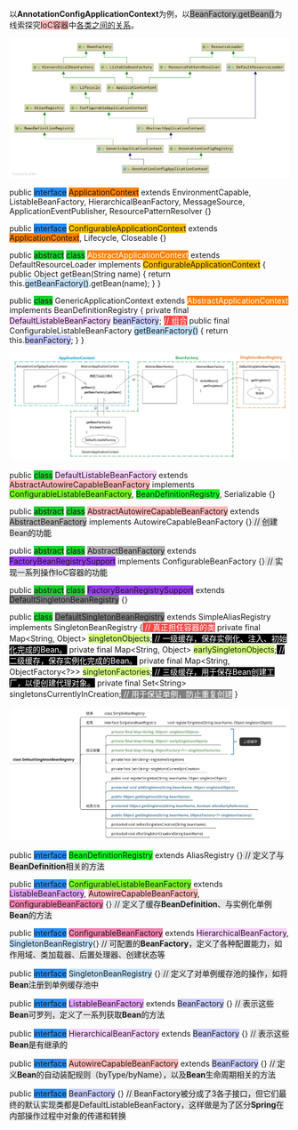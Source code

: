 以**AnnotationConfigApplicationContext**为例，以<span style=background:#b3b3b3>BeanFactory.getBean()</span>为线索探究<span style=background:#ffb8b8>IoC容器</span>中[各类之间的关系](https://zhuanlan.zhihu.com/p/74832770)。

![](../images/5/annotation-config-application-context.png)



public <span style=background:#258df6>interface</span> <span style=background:#ff8000>ApplicationContext</span> extends EnvironmentCapable, ListableBeanFactory, HierarchicalBeanFactory, MessageSource, ApplicationEventPublisher, ResourcePatternResolver {}

public <span style=background:#258df6>interface</span> <span style=background:#fdc200>ConfigurableApplicationContext</span> extends <span style=background:#ff8000>ApplicationContext</span>, Lifecycle, Closeable {}

public <span style=background:#19d02a>abstract</span> <span style=background:#19d02a>class</span> <span style=background:#ff8000;color:white>AbstractApplicationContext</span> extends DefaultResourceLoader implements <span style=background:#fdc200>ConfigurableApplicationContext</span> {
  public Object getBean(String name)  {
    return this.<span style=background:#c2e2ff>getBeanFactory()</span>.getBean(name);
  }
}

public <span style=background:#19d02a>class</span> GenericApplicationContext extends <span style=background:#ff8000;color:white>AbstractApplicationContext</span> implements BeanDefinitionRegistry {
    private final <span style=background:#f8d2ff>DefaultListableBeanFactory</span> <span style=background:#c9ccff>beanFactory</span>; <span style=background:#ff4343;color:white>// 组合</span>
    public final ConfigurableListableBeanFactory <span style=background:#c2e2ff>getBeanFactory()</span> {
        return this.<span style=background:#c9ccff>beanFactory</span>;
    }
}

![](../images/5/component-relationship.png)

public  <span style=background:#19d02a>class</span> <span style=background:#f8d2ff>DefaultListableBeanFactory</span> extends <span style=background:#ffb8b8>AbstractAutowireCapableBeanFactory</span> implements <span style=background:#74fe1f>ConfigurableListableBeanFactory</span>, <span style=background:#14fe1f>BeanDefinitionRegistry</span>, Serializable {}

public <span style=background:#19d02a>abstract</span> <span style=background:#19d02a>class</span> <span style=background:#ffb8b8>AbstractAutowireCapableBeanFactory</span> extends <span style=background:#b3b3b3>AbstractBeanFactory</span> implements AutowireCapableBeanFactory {}<span style=background:#e6e6e6> // 创建Bean的功能</span>

public <span style=background:#19d02a>abstract</span> <span style=background:#19d02a>class</span> <span style=background:#b3b3b3>AbstractBeanFactory</span> extends <span style=background:#993af9>FactoryBeanRegistrySupport</span> implements ConfigurableBeanFactory {}<span style=background:#e6e6e6> // 实现一系列操作IoC容器的功能</span>

public <span style=background:#19d02a>abstract</span> <span style=background:#19d02a>class</span> <span style=background:#993af9>FactoryBeanRegistrySupport</span> extends <span style=background:#808080>DefaultSingletonBeanRegistry</span> {}

public  <span style=background:#19d02a>class</span> <span style=background:#808080>DefaultSingletonBeanRegistry</span> extends SimpleAliasRegistry implements SingletonBeanRegistry {<span style=background:#ff4343;color:white> // 真正担任容器的类</span>
    private final Map\<String, Object\> <span style=background:#d4fe7f>singletonObjects</span>;<span style=background:#000000;color:white> // 一级缓存，保存实例化、注入、初始化完成的Bean。</span>
    private final Map\<String, Object\> <span style=background:#d4fe7f>earlySingletonObjects</span>;<span style=background:#000000;color:white> // 二级缓存，保存实例化完成的Bean。</span>
    private final Map\<String, ObjectFactory\<?\>\> <span style=background:#d4fe7f>singletonFactories</span>;<span style=background:#000000;color:white> // 三级缓存，用于保存Bean创建工厂，以便创建代理对象。</span>
    private final Set\<String\> singletonsCurrentlyInCreation;<span style=background:#808080;color:white> // 用于保证单例，防止重复创建</span>
}

![](../images/5/default-singleton-bean-registry.png)

public <span style=background:#258df6>interface</span> <span style=background:#14fe1f>BeanDefinitionRegistry</span> extends AliasRegistry {}<span style=background:#e6e6e6> // 定义了与**BeanDefinition**相关的方法</span>

public <span style=background:#258df6>interface</span> <span style=background:#74fe1f>ConfigurableListableBeanFactory</span> extends <span style=background:#e8a2ff>ListableBeanFactory</span>, <span style=background:#ffb8b8>AutowireCapableBeanFactory</span>, <span style=background:#f182af>ConfigurableBeanFactory</span> {}<span style=background:#e6e6e6> // 定义了缓存**BeanDefinition**、与实例化单例**Bean**的方法</span>

public <span style=background:#258df6>interface</span> <span style=background:#f182af>ConfigurableBeanFactory</span> extends <span style=background:#f8d2ff>HierarchicalBeanFactory</span>, <span style=background:#c2e2ff>SingletonBeanRegistry</span>{}<span style=background:#e6e6e6> // 可配置的**BeanFactory**，定义了各种配置能力，如作用域、类加载器、后置处理器、创建状态等</span>

public <span style=background:#258df6>interface</span> <span style=background:#c2e2ff>SingletonBeanRegistry</span> {}<span style=background:#e6e6e6> // 定义了对单例缓存池的操作，如将**Bean**注册到单例缓存池中</span>

public <span style=background:#258df6>interface</span> <span style=background:#e8a2ff>ListableBeanFactory</span> extends <span style=background:#c9ccff>BeanFactory</span> {} <span style=background:#e6e6e6>// 表示这些**Bean**可罗列，定义了一系列获取**Bean**的方法</span>

public <span style=background:#258df6>interface</span> <span style=background:#f8d2ff>HierarchicalBeanFactory</span> extends <span style=background:#c9ccff>BeanFactory</span> {} <span style=background:#e6e6e6>// 表示这些**Bean**是有继承的</span>

public <span style=background:#258df6>interface</span> <span style=background:#ffb8b8>AutowireCapableBeanFactory</span> extends <span style=background:#c9ccff>BeanFactory</span> {} <span style=background:#e6e6e6>// 定义**Bean**的自动装配规则（byType/byName），以及**Bean**生命周期相关的方法</span>

public <span style=background:#258df6>interface</span> <span style=background:#c9ccff>BeanFactory</span> {} <span style=background:#e6e6e6>// BeanFactory被分成了3各子接口，但它们最终的默认实现类都是DefaultListableBeanFactory，这样做是为了区分**Spring**在内部操作过程中对象的传递和转换</span>